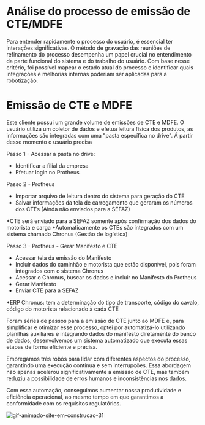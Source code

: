 # Análise do processo de emissão de CTE/MDFE

Para entender rapidamente o processo do usuário, é essencial ter interações significativas. O método de gravação das reuniões de refinamento do processo
desempenha um papel crucial no entendimento da parte funcional do sistema e do trabalho do usuário. Com base nesse critério, foi possível mapear o estado atual do 
processo e identificar quais integrações e melhorias internas poderiam ser aplicadas para a robotização.

# Emissão de CTE e MDFE
Este cliente possui um grande volume de emissões de CTE e MDFE.
O usuário utiliza um coletor de dados e efetua leitura física dos produtos, as informações são integradas com uma "pasta específica no drive". Á partir desse momento o usuário precisa

Passo 1 - Acessar a pasta no drive:
- Identificar a filial da empresa
- Efetuar login no Protheus

Passo 2 - Protheus
- Importar arquivo de leitura dentro do sistema para geração do CTE
- Salvar informações da tela de carregamento que geraram os números dos CTEs (Ainda não enviados para a SEFAZ)

*CTE será enviado para a SEFAZ somente após confirmação dos dados do motorista e carga
*Automaticamente os CTEs são integrados com um sistema chamado Chronus (Gestão de logística)

Passo 3 - Protheus - Gerar Manifesto e CTE
- Acessar tela da emissão do Manifesto
- Incluir dados do caminhão e motorista que estão disponívei, pois foram integrados com o sistema Chronus
- Acessar o Chronus, buscar os dados e incluir no Manifesto do Protheus
- Gerar Manifesto
- Enviar CTE para a SEFAZ

*ERP Chronus: tem a determinação do tipo de transporte, código do cavalo, código do motorista relacionado à cada CTE


Foram séries de passos para a emissão de CTE junto ao MDFE e, para simplificar e otimizar esse processo, optei por automatizá-lo utilizando planilhas auxiliares e integrando dados do manifesto diretamente do banco de dados, desenvolvemos um sistema automatizado que executa essas etapas de forma eficiente e precisa.

Empregamos três robôs para lidar com diferentes aspectos do processo, garantindo uma execução contínua e sem interrupções. Essa abordagem não apenas acelerou significativamente a emissão de CTE, mas também reduziu a possibilidade de erros humanos e inconsistências nos dados.

Com essa automação, conseguimos aumentar nossa produtividade e eficiência operacional, ao mesmo tempo em que garantimos a conformidade com os requisitos regulatórios.



![gif-animado-site-em-construcao-31](https://github.com/BertaT2C/Fluxograma_Automacao_RPA/assets/99225701/cf8afc49-36b5-49ae-8e89-adb2efeea45f)
